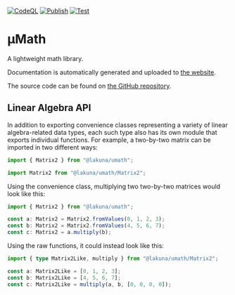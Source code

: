 [![CodeQL](https://github.com/Lakuna/umath/actions/workflows/github-code-scanning/codeql/badge.svg)](https://github.com/Lakuna/umath/actions/workflows/github-code-scanning/codeql)
[![Publish](https://github.com/Lakuna/umath/actions/workflows/publish.yml/badge.svg)](https://github.com/Lakuna/umath/actions/workflows/publish.yml)
[![Test](https://github.com/Lakuna/umath/actions/workflows/test.yml/badge.svg)](https://github.com/Lakuna/umath/actions/workflows/test.yml)

# μMath

A lightweight math library.

Documentation is automatically generated and uploaded to [the website](https://umath.lakuna.pw/).

The source code can be found on [the GitHub repository](https://github.com/Lakuna/umath).

## Linear Algebra API

In addition to exporting convenience classes representing a variety of linear algebra-related data types, each such type also has its own module
that exports individual functions. For example, a two-by-two matrix can be imported in two different ways:

```ts
import { Matrix2 } from "@lakuna/umath";
```

```ts
import Matrix2 from "@lakuna/umath/Matrix2";
```

Using the convenience class, multiplying two two-by-two matrices would look like this:

```ts
import { Matrix2 } from "@lakuna/umath";

const a: Matrix2 = Matrix2.fromValues(0, 1, 2, 3);
const b: Matrix2 = Matrix2.fromValues(4, 5, 6, 7);
const c: Matrix2 = a.multiply(b);
```

Using the raw functions, it could instead look like this:

```ts
import { type Matrix2Like, multiply } from "@lakuna/umath/Matrix2";

const a: Matrix2Like = [0, 1, 2, 3];
const b: Matrix2Like = [4, 5, 6, 7];
const c: Matrix2Like = multiply(a, b, [0, 0, 0, 0]);
```
